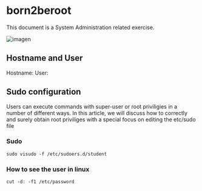 # born2beroot
This document is a System Administration related exercise.

![imagen](https://upload.wikimedia.org/wikipedia/commons/7/78/Debian_logo_redeploiement.png)

## Hostname and User

Hostname: <user42>
User: <user>

## Sudo configuration
Users can execute commands with super-user or root priviligies in a number of different ways.
In this article, we will discuss how to correctly and surely obtain root priviliges with a special focus on editing the etc/sudo file

### Sudo
```
sudo visudo -f /etc/sudoers.d/student
```

### How to see the user in linux
```
cut -d: -f1 /etc/password
```
